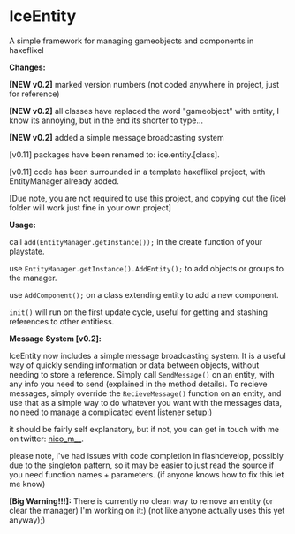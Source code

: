 IceEntity
=========

A simple framework for managing gameobjects and components in haxeflixel

**Changes:**
  
  **[NEW v0.2]**
  marked version numbers (not coded anywhere in project, just for reference)
  
  **[NEW v0.2]**
  all classes have replaced the word "gameobject" with entity, I know its annoying, but in the end its shorter to type...
  
  **[NEW v0.2]**
  added a simple message broadcasting system

  [v0.11]
  packages have been renamed to: ice.entity.[class].
  
  [v0.11]
  code has been surrounded in a template haxeflixel project, with EntityManager already added.
  
  [Due note, you are not required to use this project, and copying out the (ice) folder will work just fine in your own project]

**Usage:**

  call ```add(EntityManager.getInstance());``` in the create function of your playstate.
  
  use ```EntityManager.getInstance().AddEntity();``` to add objects or groups to the manager.
  
  use ```AddComponent();``` on a class extending entity to add a new component.
  
  ```init()``` will run on the first update cycle, useful for getting and stashing references to other entitiess.
  
**Message System [v0.2]:**

  IceEntity now includes a simple message broadcasting system. It is a useful way of quickly sending information or data between objects, without needing to store a reference. Simply call ```SendMessage()``` on an entity, with any info you need to send (explained in the method details). To recieve messages, simply override the ```RecieveMessage()``` function on an entity, and use that as a simple way to do whatever you want with the messages data, no need to manage a complicated event listener setup:)
  
  it should be fairly self explanatory, but if not, you can get in touch with me on twitter: [nico_m__](https://twitter.com/nico_m__).
  
  please note, I've had issues with code completion in flashdevelop, possibly due to the singleton pattern, so it may be easier to just read the source if you need function names + parameters. (if anyone knows how to fix this let me know)
  
  **[Big Warning!!!]:** There is currently no clean way to remove an entity (or clear the manager) I'm working on it:) (not like anyone actually uses this yet anyway);)
  
